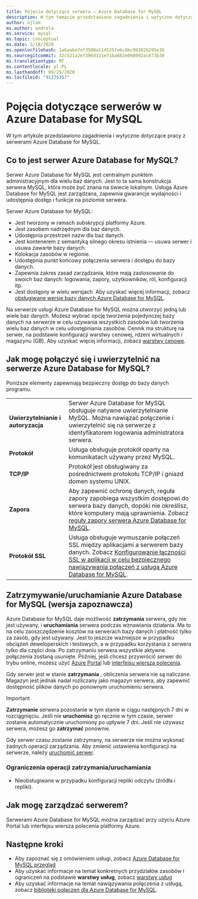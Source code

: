 ```yaml
---
title: Pojęcia dotyczące serwera — Azure Database for MySQL
description: W tym temacie przedstawiono zagadnienia i wytyczne dotyczące pracy z serwerami Azure Database for MySQL.
author: ajlam
ms.author: andrela
ms.service: mysql
ms.topic: conceptual
ms.date: 3/18/2020
ms.openlocfilehash: 1a6aabe7ef3500a114525fe6c8bc993826295e36
ms.sourcegitcommit: 32c521a2ef396d121e71ba682e098092ac673b30
ms.translationtype: MT
ms.contentlocale: pl-PL
ms.lasthandoff: 09/25/2020
ms.locfileid: "91275357"
---
```

# <a name="server-concepts-in-azure-database-for-mysql"></a>Pojęcia dotyczące serwerów w Azure Database for MySQL

W tym artykule przedstawiono zagadnienia i wytyczne dotyczące pracy z serwerami Azure Database for MySQL.

## <a name="what-is-an-azure-database-for-mysql-server"></a>Co to jest serwer Azure Database for MySQL?

Serwer Azure Database for MySQL jest centralnym punktem administracyjnym dla wielu baz danych. Jest to ta sama konstrukcja serwera MySQL, która może być znana na świecie lokalnym. Usługa Azure Database for MySQL jest zarządzana, zapewnia gwarancje wydajności i udostępnia dostęp i funkcje na poziomie serwera.

Serwer Azure Database for MySQL:

- Jest tworzony w ramach subskrypcji platformy Azure.
- Jest zasobem nadrzędnym dla baz danych.
- Udostępnia przestrzeń nazw dla baz danych.
- Jest kontenerem z semantyką silnego okresu istnienia — usuwa serwer i usuwa zawarte bazy danych.
- Kolokacja zasobów w regionie.
- Udostępnia punkt końcowy połączenia serwera i dostępu do bazy danych.
- Zapewnia zakres zasad zarządzania, które mają zastosowanie do swoich baz danych: logowania, zapory, użytkowników, ról, konfiguracji itp.
- Jest dostępny w wielu wersjach. Aby uzyskać więcej informacji, zobacz [obsługiwane wersje bazy danych Azure Database for MySQL](./concepts-supported-versions.md).

Na serwerze usługi Azure Database for MySQL można utworzyć jedną lub wiele baz danych. Możesz wybrać opcję tworzenia pojedynczej bazy danych na serwerze w celu używania wszystkich zasobów lub tworzenia wielu baz danych w celu udostępniania zasobów. Cennik ma strukturę na serwer, na podstawie konfiguracji warstwy cenowej, rdzeni wirtualnych i magazynu (GB). Aby uzyskać więcej informacji, zobacz [warstwy cenowe](./concepts-service-tiers.md).

## <a name="how-do-i-connect-and-authenticate-to-an-azure-database-for-mysql-server"></a>Jak mogę połączyć się i uwierzytelnić na serwerze Azure Database for MySQL?

Poniższe elementy zapewniają bezpieczny dostęp do bazy danych programu.

|     |     |
| :-- | :-- |
| **Uwierzytelnianie i autoryzacja** | Serwer Azure Database for MySQL obsługuje natywne uwierzytelnianie MySQL. Można nawiązać połączenie i uwierzytelnić się na serwerze z identyfikatorem logowania administratora serwera. |
| **Protokół** | Usługa obsługuje protokół oparty na komunikatach używany przez MySQL. |
| **TCP/IP** | Protokół jest obsługiwany za pośrednictwem protokołu TCP/IP i gniazd domen systemu UNIX. |
| **Zapora** | Aby zapewnić ochronę danych, reguła zapory zapobiega wszystkim dostępowi do serwera bazy danych, dopóki nie określisz, które komputery mają uprawnienia. Zobacz [reguły zapory serwera Azure Database for MySQL](./concepts-firewall-rules.md). |
| **Protokół SSL** | Usługa obsługuje wymuszanie połączeń SSL między aplikacjami a serwerem bazy danych.  Zobacz [Konfigurowanie łączności SSL w aplikacji w celu bezpiecznego nawiązywania połączeń z usługą Azure Database for MySQL](./howto-configure-ssl.md). |

## <a name="stopstart-an-azure-database-for-mysql-preview"></a>Zatrzymywanie/uruchamianie Azure Database for MySQL (wersja zapoznawcza)

Azure Database for MySQL daje możliwość **zatrzymania** serwera, gdy nie jest używany, i **uruchamiania** serwera podczas wznawiania działania. Ma to na celu zaoszczędzenie kosztów na serwerach bazy danych i płatność tylko za zasób, gdy jest używany. Jest to jeszcze ważniejsze w przypadku obciążeń deweloperskich i testowych, a w przypadku korzystania z serwera tylko dla części dnia. Po zatrzymaniu serwera wszystkie aktywne połączenia zostaną usunięte. Później, jeśli chcesz przywrócić serwer do trybu online, możesz użyć [Azure Portal](how-to-stop-start-server.md) lub [interfejsu wiersza polecenia](how-to-stop-start-server.md).

Gdy serwer jest w stanie **zatrzymania** , obliczenia serwera nie są naliczane. Magazyn jest jednak nadal rozliczany jako magazyn serwera, aby zapewnić dostępność plików danych po ponownym uruchomieniu serwera.

> [!IMPORTANT]
> **Zatrzymanie** serwera pozostanie w tym stanie w ciągu następnych 7 dni w rozciągnięciu. Jeśli nie **uruchomisz** go ręcznie w tym czasie, serwer zostanie automatycznie uruchomiony po upływie 7 dni. Jeśli nie używasz serwera, możesz go **zatrzymać** ponownie.

Gdy serwer czasu zostanie zatrzymany, na serwerze nie można wykonać żadnych operacji zarządzania. Aby zmienić ustawienia konfiguracji na serwerze, należy [uruchomić serwer](how-to-stop-start-server.md).

### <a name="limitations-of-stopstart-operation"></a>Ograniczenia operacji zatrzymania/uruchamiania
- Nieobsługiwane w przypadku konfiguracji repliki odczytu (źródła i repliki).

## <a name="how-do-i-manage-a-server"></a>Jak mogę zarządzać serwerem?

Serwerami Azure Database for MySQL można zarządzać przy użyciu Azure Portal lub interfejsu wiersza polecenia platformy Azure.

## <a name="next-steps"></a>Następne kroki

- Aby zapoznać się z omówieniem usługi, zobacz [Azure Database for MySQL przegląd](./overview.md)
- Aby uzyskać informacje na temat konkretnych przydziałów zasobów i ograniczeń na podstawie **warstwy usług**, zobacz [warstwy usług](./concepts-service-tiers.md)
- Aby uzyskać informacje na temat nawiązywania połączenia z usługą, zobacz [biblioteki połączeń dla Azure Database for MySQL](./concepts-connection-libraries.md).
